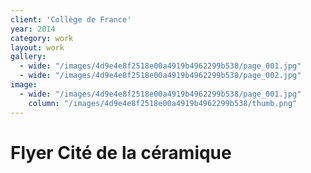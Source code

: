 ```yaml
---
client: 'Collège de France'
year: 2014
category: work
layout: work
gallery:
  - wide: "/images/4d9e4e8f2518e00a4919b4962299b538/page_001.jpg"
  - wide: "/images/4d9e4e8f2518e00a4919b4962299b538/page_002.jpg"
image:
  - wide: "/images/4d9e4e8f2518e00a4919b4962299b538/page_001.jpg"
    column: "/images/4d9e4e8f2518e00a4919b4962299b538/thumb.png"
---
```

# Flyer Cité de la céramique
